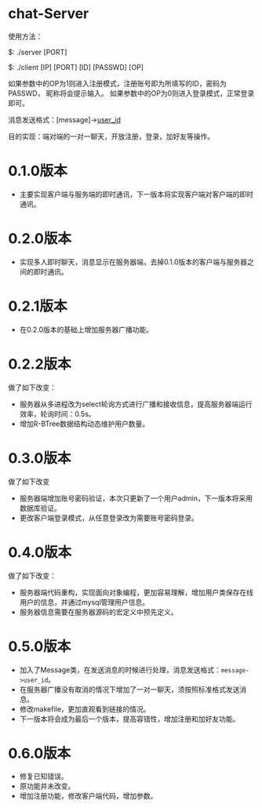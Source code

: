 # chat-Server
使用方法：

$: ./server [PORT]
  
$: ./client [IP] [PORT] [ID] [PASSWD] [OP]

如果参数中的OP为1则进入注册模式，注册账号即为所填写的ID，密码为PASSWD， 昵称将会提示输入。
如果参数中的OP为0则进入登录模式，正常登录即可。
  
消息发送格式：[message]->[user_id](无中括号)

目的实现：端对端的一对一聊天，开放注册，登录，加好友等操作。
# 0.1.0版本
- 主要实现客户端与服务端的即时通讯，下一版本将实现客户端对客户端的即时通讯。
# 0.2.0版本
- 实现多人即时聊天，消息显示在服务器端，去掉0.1.0版本的客户端与服务器之间的即时通讯。
# 0.2.1版本
- 在0.2.0版本的基础上增加服务器广播功能。
# 0.2.2版本
做了如下改变：
  - 服务器从多进程改为select轮询方式进行广播和接收信息，提高服务器端运行效率，轮询时间：0.5s。
  - 增加R-BTree数据结构动态维护用户数量。
# 0.3.0版本
做了如下改变
  - 服务器端增加账号密码验证，本次只更新了一个用户admin，下一版本将采用数据库验证。
  - 更改客户端登录模式，从任意登录改为需要账号密码登录。
# 0.4.0版本
做了如下改变：
  - 服务器端代码重构，实现面向对象编程，更加容易理解，增加用户类保存在线用户的信息，并通过mysql管理用户信息。
  - 服务器信息需要在服务器源码的宏定义中预先定义。
# 0.5.0版本
  - 加入了Message类，在发送消息的时候进行处理，消息发送格式：`message->user_id`。
  - 在服务器广播没有取消的情况下增加了一对一聊天，须按照标准格式发送消息。
  - 修改makefile，更加直观看到链接的情况。
  - 下一版本将会成为最后一个版本，提高容错性，增加注册和加好友功能。
# 0.6.0版本
  - 修复已知错误。
  - 原功能并未改变。
  - 增加注册功能，修改客户端代码，增加参数。
